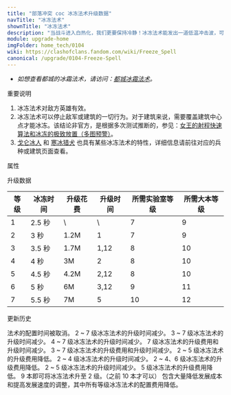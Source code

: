 ```yaml
---
title: "部落冲突 coc 冰冻法术升级数据"
navTitle: "冰冻法术"
shownTitle: "冰冻法术"
description: "当战斗进入白热化，我们更要保持冷静！冰冻法术能发出一道低温冲击波，可以暂时冻结有效范围内的敌军部队和防御性建筑。"
module: upgrade-home
imgFolder: home_tech/0104
wiki: https://clashofclans.fandom.com/wiki/Freeze_Spell
canonical: /upgrade/0104-Freeze-Spell
---
```


- *如想查看都城的冰霜法术，请访问：[都城冰霜法术](/upgrade/2103-Frost-Spell)。*

<UnitInfo :folder="$frontmatter.imgFolder" imgSrc="Freeze_Spell.png" :imgAlt="$frontmatter.navTitle"
    description="当战斗进入白热化，我们更要保持冷静！<br>冰冻法术能发出一道低温冲击波，可以暂时冻结有效范围内的敌军部队和防御性建筑。"
    :isSmallImg="true" />

<SmallTitle>重要说明</SmallTitle>

1. 冰冻法术对敌方英雄有效。
2. 冰冻法术可以停止敌军或建筑的一切行为。对于建筑来说，需要覆盖建筑中心点才能冰冻。该结论非官方，是根据多次测试推断的，参见：[女王的射程快速算法和冰冻的极致放置（多图预警）](/p/598)。
3. [戈仑冰人](/upgrade/0087-Ice-Golem) 和 [寒冰猎犬](/upgrade/060a-Ice-Hound) 也具有某些冰冻法术的特性，详细信息请前往对应的兵种或建筑页面查看。

<SmallTitle>属性</SmallTitle>

<UnitProperties>
    <UnitProperty pKey="作用半径" pValue="3.5 格" />
    <UnitProperty pKey="作用类型" pValue="停止敌方的移动和攻击" />
    <UnitProperty pKey="作用目标" pValue="所有敌方目标" />
    <UnitProperty pKey="占用的法术空间" pValue="1" />
    <UnitProperty pKey="所需法术工厂等级" pValue="4" />
    <UnitProperty pKey="所需大本等级" pValue="9" />
    <UnitProperty pKey="法术配置时间" pValue="无" trainingSystem="2025" />
</UnitProperties>

<SmallTitle>升级数据</SmallTitle>

<script setup>
const tableExtraInfo = [
    {
        "column": 2,
        "type": "cost",
        "gpClass": "research",
        "icon": "Elixir"
    },
    {
        "column": 3,
        "type": "time",
        "gpClass": "research"
    }
];
</script>

<UnitTable :tableExtraInfo="tableExtraInfo">

| 等级 |  冰冻时间 | 升级花费| 升级时间 | 所需实验室等级 |所需大本等级|
| ---- |   ----   |  ----  |  ----   |      ----     |   ----    |
|   1  |  2.5 秒  |    \   |   \     |        7      |     9     |
|   2  |    3 秒  |  1.2M  |   1     |        7      |     9     |
|   3  |  3.5 秒  |  1.7M  |   1,12  |        8      |    10     |
|   4  |    4 秒  |    3M  |   2     |        8      |    10     |
|   5  |  4.5 秒  |  4.2M  |   2,12  |        8      |    10     |
|   6  |    5 秒  |    6M  |   3,12  |        9      |    11     |
|   7  |  5.5 秒  |    7M  |   5     |       10      |    12     |
</UnitTable>

<SmallTitle>更新历史</SmallTitle>

<Timeline>
    <TimelineItem date="2025/03/27">
        <TimelineRow>法术的配置时间被取消。</TimelineRow>
    </TimelineItem>
    <TimelineItem date="2025/03/24">
        <TimelineRow>2 ~ 7 级冰冻法术的升级时间减少。</TimelineRow>
    </TimelineItem>
    <TimelineItem date="2024/11/25">
        <TimelineRow>3 ~ 7 级冰冻法术的升级时间减少。</TimelineRow>
    </TimelineItem>
    <TimelineItem date="2023/12/12">
        <TimelineRow>4 ~ 7 级冰冻法术的升级时间减少。</TimelineRow>
    </TimelineItem>
    <TimelineItem date="2023/06/12">
        <TimelineRow>7 级冰冻法术的升级费用和升级时间减少。</TimelineRow>
    </TimelineItem>
    <TimelineItem date="2022/10/10">
        <TimelineRow>3 ~ 7 级冰冻法术的升级费用和升级时间减少。</TimelineRow>
    </TimelineItem>
    <TimelineItem date="2021/12/09">
        <TimelineRow>2 ~ 5 级冰冻法术的升级费用降低。</TimelineRow>
        <TimelineRow>2 ~ 4 级冰冻法术的升级时间减少。</TimelineRow>
    </TimelineItem>
    <TimelineItem date="2021/04/12">
        <TimelineRow>2 ~ 4、6 级冰冻法术的升级费用降低。</TimelineRow>
        <TimelineRow>2 ~ 5 级冰冻法术的升级时间减少。</TimelineRow>
    </TimelineItem>
    <TimelineItem date="2020/03/30">
        <TimelineRow>5 级冰冻法术的升级费用降低。</TimelineRow>
        <TimelineRow>9 本即可将冰冻法术升至 2 级。（之前 10 本才可以）</TimelineRow>
    </TimelineItem>
    <TimelineItem date="2019/04/02">
        <TimelineRow>包含大量降低发展成本和提高发展速度的调整，其中所有等级冰冻法术的配置费用降低。</TimelineRow>
    </TimelineItem>
    <TimelineItem :historyBottom="true" />
</Timeline>
